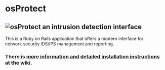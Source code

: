 # osProtect

## ![osProtect](http://www.clone-systems.com/images/intrusion-detection-web-interface-open-source.png) an intrusion detection interface   

This is a Ruby on Rails application that offers a modern interface for network security IDS/IPS management and reporting.

### There is [more information and detailed installation instructions](osProtect/wiki "wiki installation instructions") at the wiki.
